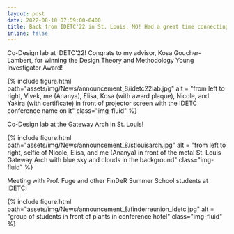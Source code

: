 ```yaml
---
layout: post
date: 2022-08-18 07:59:00-0400
title: Back from IDETC'22 in St. Louis, MO! Had a great time connecting with all of the amazing researchers in the design community in person!
inline: false
---
```


Co-Design lab at IDETC'22! Congrats to my advisor, Kosa Goucher-Lambert, for winning the Design Theory and Methodology Young Investigator Award!
<div class="row">
    <div class="col-sm mt-3 mt-md-0">
        {% include figure.html path="assets/img/News/announcement_8/idetc22lab.jpg" alt = "from left to right, Vivek, me (Ananya), Elisa, Kosa (with award plaque), Nicole, and Yakira (with certificate) in front of projector screen with the IDETC conference name on it" class="img-fluid" %}
    </div>
</div>

Co-Design lab at the Gateway Arch in St. Louis!
<div class="row">
    <div class="col-sm mt-3 mt-md-0">
        {% include figure.html path="assets/img/News/announcement_8/stlouisarch.jpg" alt = "from left to right, selfie of Nicole, Elisa, and me (Ananya) in front of the metal St. Louis Gateway Arch with blue sky and clouds in the background" class="img-fluid" %}
    </div>
</div>

Meeting with Prof. Fuge and other FinDeR Summer School students at IDETC!
<div class="row">
    <div class="col-sm mt-3 mt-md-0">
        {% include figure.html path="assets/img/News/announcement_8/finderreunion_idetc.jpg" alt = "group of students in front of plants in conference hotel" class="img-fluid" %}
    </div>
</div>